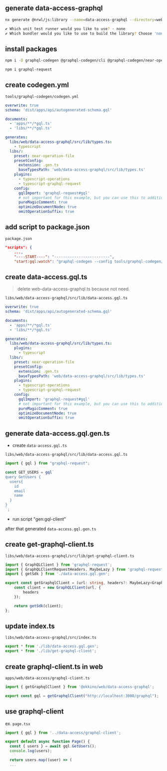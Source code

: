 ## generate data-access-graphql

```bash
nx generate @nrwl/js:library --name=data-access-graphql --directory=web --tags "scope:web"

✔ Which unit test runner would you like to use? · none
✔ Which bundler would you like to use to build the library? Choose 'none' to skip build setup. · swc
```

## install packages

```bash
npm i -D graphql-codegen @graphql-codegen/cli @graphql-codegen/near-operation-file-preset @graphql-codegen/typed-document-node @graphql-codegen/typescript-operations @graphql-codegen/typescript @graphql-codegen/typescript-graphql-request @parcel/watcher
```

```bash
npm i graphql-request
```

## create codegen.yml

 `tools/graphql-codegen/codegen.yml`

```yml
overwrite: true
schema: 'dist/apps/api/autogenerated-schema.gql'

documents:
  - 'apps/**/*gql.ts'
  - 'libs/**/*gql.ts'

generates:
  libs/web/data-access-graphql/src/lib/types.ts:
    - typescript
  libs/:
    preset: near-operation-file
    presetConfig:
      extension: .gen.ts
      baseTypesPath: 'web/data-access-graphql/src/lib/types.ts'
    plugins:
      - typescript-operations
      - typescript-graphql-request
    config:
      gqlImport: 'graphql-request#gql'
      # not important for this example, but you can use this to additional flex
      pureMagicComment: true
      optimizeDocumentNode: true
      omitOperationSuffix: true
```

## add script to package.json

 `package.json`

```json
"scripts": {
    ...,
    "----START----": "-------------------------",
    "start:gql:watch": "graphql-codegen --config tools/graphql-codegen/codegen.yml --watch"
```

## create data-access.gql.ts

> delete web-data-access-graphql.ts because not need.

 `libs/web/data-access-graphql/src/lib/data-access.gql.ts`

```yml
overwrite: true
schema: 'dist/apps/api/autogenerated-schema.gql'

documents:
  - 'apps/**/*gql.ts'
  - 'libs/**/*gql.ts'

generates:
  libs/web/data-access-graphql/src/lib/types.ts:
    plugins:
      - typescript
  libs/:
    preset: near-operation-file
    presetConfig:
      extension: .gen.ts
      baseTypesPath: 'web/data-access-graphql/src/lib/types.ts'
    plugins:
      - typescript-operations
      - typescript-graphql-request
    config:
      gqlImport: 'graphql-request#gql'
      # not important for this example, but you can use this to additional flex
      pureMagicComment: true
      optimizeDocumentNode: true
      omitOperationSuffix: true
```

## generate data-access.gql.gen.ts

* create `data-access.gql.ts`  

 `libs/web/data-access-graphql/src/lib/data-access.gql.ts`

```ts
import { gql } from "graphql-request";

const GET_USERS = gql`
query GetUsers {
  users{
    id
    email
    name
  }
}
`;
```

* run script "gen:gql-client"

after that generated `data-access.gql.gen.ts`

## create get-graphql-client.ts

 `libs/web/data-access-graphql/src/lib/get-graphql-client.ts`

```ts
import { GraphQLClient } from 'graphql-request';
import { GraphQLClientRequestHeaders, MaybeLazy } from 'graphql-request/build/esm/types';
import { getSdk } from './data-access.gql.gen';

export const getGraphqlClient = (url: string, headers?: MaybeLazy<GraphQLClientRequestHeaders> | undefined) => {
    const client = new GraphQLClient(url, {
        headers
    });

    return getSdk(client);
};
```

## update index.ts

 `libs/web/data-access-graphql/src/index.ts`

```ts
export * from './lib/data-access.gql.gen';
export * from './lib/get-graphql-client';
```

## create graphql-client.ts in web

 `apps/web/data-access/graphql-client.ts`

```ts
import { getGraphqlClient } from '@okkino/web/data-access-graphql';

export const gql = getGraphqlClient("http://localhost:3000/graphql");
```

## use graphql-client  

ex. `page.tsx`

```ts
import { gql } from '../data-access/graphql-client';

export default async function Page() {
  const { users } = await gql.GetUsers();
  console.log(users);

  return users.map((user) => (
  ...
```

